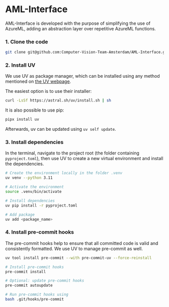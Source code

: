 # AML-Interface
AML-Interface is developed with the purpose of simplifying the use of AzureML, adding an abstraction layer over repetitive AzureML functions.

### 1. Clone the code

```bash
git clone git@github.com:Computer-Vision-Team-Amsterdam/AML-Interface.git
```

### 2. Install UV
We use UV as package manager, which can be installed using any method mentioned on [the UV webpage](https://docs.astral.sh/uv/getting-started/installation/).

The easiest option is to use their installer:
```bash
curl -LsSf https://astral.sh/uv/install.sh | sh
```

It is also possible to use pip:
```bash
pipx install uv
```

Afterwards, uv can be updated using `uv self update`.

### 3. Install dependencies
In the terminal, navigate to the project root (the folder containing `pyproject.toml`), then use UV to create a new virtual environment and install the dependencies.

```bash
# Create the environment locally in the folder .venv
uv venv --python 3.11

# Activate the environment
source .venv/bin/activate 

# Install dependencies
uv pip install -r pyproject.toml

# Add package
uv add <package_name>
```

### 4. Install pre-commit hooks
The pre-commit hooks help to ensure that all committed code is valid and consistently formatted. We use UV to manage pre-commit as well.

```bash
uv tool install pre-commit --with pre-commit-uv --force-reinstall

# Install pre-commit hooks
pre-commit install

# Optional: update pre-commit hooks
pre-commit autoupdate

# Run pre-commit hooks using
bash .git/hooks/pre-commit
```
